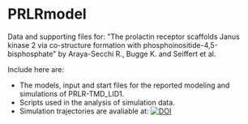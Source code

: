# PRLRmodel
Data and supporting files for: "The prolactin receptor scaffolds Janus kinase 2 via co-structure formation with phosphoinositide-4,5-bisphosphate" by Araya-Secchi R., Bugge K. and Seiffert et al.

Include here are:
- The models, input and start files for the reported modeling and simulations of PRLR-TMD_LID1. 
- Scripts used in the analysis of simulation data.
- Simulation trajectories are avaliable at: [![DOI](https://zenodo.org/badge/DOI/10.5281/zenodo.7011481.svg)](https://doi.org/10.5281/zenodo.7011481)
